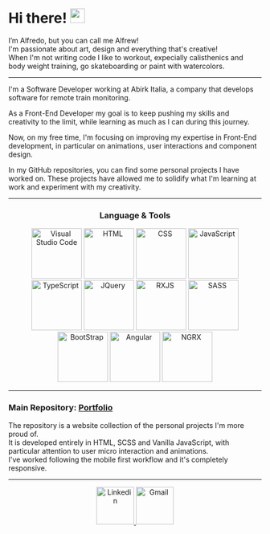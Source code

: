 # Hi there! <img src="https://media.giphy.com/media/hvRJCLFzcasrR4ia7z/giphy.gif" width="29px" height="29px">
<p>
	I’m Alfredo, but you can call me Alfrew!<br/>
	I'm passionate about art, design and everything that's creative!<br/>
  When I'm not writing code I like to workout, expecially calisthenics and body weight training, go skateboarding or paint with watercolors.
</p>

<hr/>

<div>
	<p>I'm a Software Developer working at Abirk Italia, a company that develops software for remote train monitoring.</p>
	<p>As a Front-End Developer my goal is to keep pushing my skills and creativity to the limit, while learning as much as I can during this journey.</p>
	<p>Now, on my free time, I'm focusing on improving my expertise in Front-End development, in particular on animations, user interactions and component design.</p>
	<p>In my GitHub repositories, you can find some personal projects I have worked on. These projects have allowed me to solidify what I'm learning at work and experiment with my creativity.</p>
</div>

<hr/>

<div align="center">
  <h3> Language & Tools </h3>
  <img src="https://github.com/Alfrew/Alfrew/assets/102723851/602dced6-47d9-4fba-952f-4ab563e76f82" alt="Visual Studio Code" width="100" height="100">
  <img src="https://github.com/Alfrew/Alfrew/assets/102723851/5efa3f67-1fd9-4970-908b-fc8db8999201" alt="HTML" width="100" height="100">
  <img src="https://github.com/Alfrew/Alfrew/assets/102723851/42db0b32-25fb-4e7c-b9e0-9808c8052fb2" alt="CSS" width="100" height="100">
  <img src="https://github.com/Alfrew/Alfrew/assets/102723851/54d9510e-1746-4ab9-a4e4-35356d0dd517" alt="JavaScript" width="100" height="100">
  <img src="https://github.com/Alfrew/Alfrew/assets/102723851/dbb8181d-bfb6-4ce0-89a9-fd621ef4eec7" alt="TypeScript" width="100" height="100">
  <img src="https://github.com/Alfrew/Alfrew/assets/102723851/e53d0f0c-128f-4c54-b069-189bd40ebf7e" alt="JQuery" width="100" height="100">
  <img src="https://github.com/Alfrew/Alfrew/assets/102723851/e062fd47-785a-4e06-a7e1-4347d6036594" alt="RXJS" width="100" height="100">
  <img src="https://github.com/Alfrew/Alfrew/assets/102723851/43970318-cb81-4763-8de0-4f3a51d23cde" alt="SASS" width="100" height="100">
  <img src="https://github.com/Alfrew/Alfrew/assets/102723851/ec6202a5-b1df-4266-af37-e0ab5eba7715" alt="BootStrap" width="100" height="100">
  <img src="https://github.com/Alfrew/Alfrew/assets/102723851/f1b3b0c2-8050-4737-afe2-a8fa2dc17330" alt="Angular" width="100" height="100">
  <img src="https://github.com/Alfrew/Alfrew/assets/102723851/947bef77-9daf-4d49-adf4-e2ec7bfa9624" alt="NGRX" width="100" height="100">
</div>

<hr/>

<div>
	<h3> Main Repository: <a href="https://github.com/Alfrew/portfolio">Portfolio</a></h3>
	<p>
		The repository is a website collection of the personal projects I'm more proud of.<br/>
		It is developed entirely in HTML, SCSS and Vanilla JavaScript, with particular attention to user micro interaction and animations.<br/>
		I've worked following the mobile first workflow and it's completely responsive.<br/>
	</p>
</div>

<hr />

<div align="center">
	<a href="https://www.linkedin.com/in/alfredo-filigheddu/">
	  <img src="https://github.com/Alfrew/Alfrew/assets/102723851/5e12d484-7ca4-43be-85ac-2914d8e760d9" alt="Linkedin" width="75" height="75">
	</a>
	<a href="mailto:filigheddualfredo@gmail.com">
	  <img src="https://github.com/Alfrew/Alfrew/assets/102723851/02013942-c431-4644-b423-0fd684acf8e9" alt="Gmail" width="75" height="75">
	</a>
</div>
